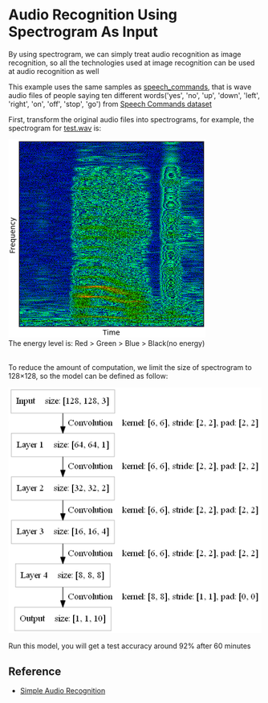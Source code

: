 Audio Recognition Using Spectrogram As Input 
====

By using spectrogram, we can simply treat audio recognition as image recognition, so all the technologies used at image recognition can be used at audio recognition as well

This example uses the same samples as [speech_commands](../speech_commands/), that is wave audio files of people saying ten different words('yes', 'no', 'up', 'down', 'left', 'right', 'on', 'off', 'stop', 'go') from [Speech Commands dataset](https://storage.cloud.google.com/download.tensorflow.org/data/speech_commands_v0.01.tar.gz)

First, transform the original audio files into spectrograms, for example, the spectrogram for [test.wav](files/test.wav) is:
<div><img src="files/spectrogram.png" /></div>
The energy level is: Red > Green > Blue > Black(no energy)<br><br>

To reduce the amount of computation, we limit the size of spectrogram to 128×128, so the model can be defined as follow:
<div><img src="files/model.png" /></div> 

Run this model, you will get a test accuracy around 92% after 60 minutes


Reference
----
* [Simple Audio Recognition](https://www.tensorflow.org/versions/master/tutorials/audio_recognition)









